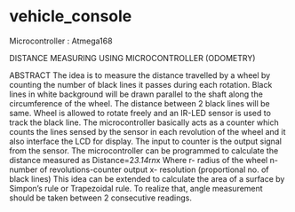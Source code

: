# vehicle_console
Microcontroller : Atmega168

DISTANCE MEASURING USING MICROCONTROLLER (ODOMETRY)

ABSTRACT
The idea is to measure the distance travelled by a wheel by counting the number of black lines it passes during each rotation. Black lines in white background will be drawn parallel to the shaft along the circumference of the wheel. The distance between 2 black lines will be same.
Wheel is allowed to rotate freely and an IR-LED sensor is used to track the black line.
The microcontroller basically acts as a counter which counts the lines sensed by the sensor in each revolution of the wheel and it also interface the LCD for display. The input to counter is the output signal from the sensor. The microcontroller can be programmed to calculate the distance measured as
Distance=2*3.14*r*n*x
Where     r-  radius of the wheel
                 n-number of revolutions-counter output
	      x- resolution (proportional no. of black lines)
This idea can be extended to calculate the area of a surface by Simpon’s rule or Trapezoidal rule. To realize that, angle measurement should be taken between 2 consecutive readings.
